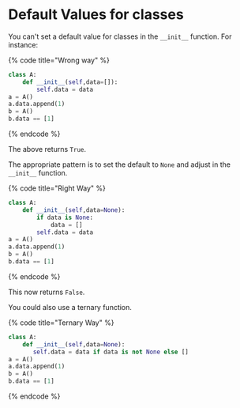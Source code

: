 # Default Values for classes

You can't set a default value for classes in the `__init__` function. For instance:

{% code title="Wrong way" %}
```python
class A:
    def __init__(self,data=[]):
        self.data = data
a = A()
a.data.append(1)
b = A()
b.data == [1]
```
{% endcode %}

The above returns `True`.  

The appropriate pattern is to set the default to `None` and adjust in the `__init__` function.

{% code title="Right Way" %}
```python
class A:
    def __init__(self,data=None):
        if data is None:
            data = []
        self.data = data
a = A()
a.data.append(1)
b = A()
b.data == [1]

```
{% endcode %}

This now returns `False`.

You could also use a ternary function.

{% code title="Ternary Way" %}
```python
class A:
    def __init__(self,data=None):
       self.data = data if data is not None else []
a = A()
a.data.append(1)
b = A()
b.data == [1]
```
{% endcode %}

